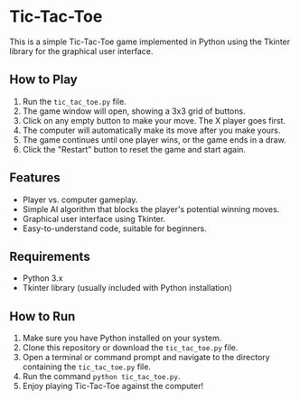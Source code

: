 # Tic-Tac-Toe

This is a simple Tic-Tac-Toe game implemented in Python using the Tkinter library for the graphical user interface.

## How to Play

1. Run the `tic_tac_toe.py` file.
2. The game window will open, showing a 3x3 grid of buttons.
3. Click on any empty button to make your move. The X player goes first.
4. The computer will automatically make its move after you make yours.
5. The game continues until one player wins, or the game ends in a draw.
6. Click the "Restart" button to reset the game and start again.

## Features

- Player vs. computer gameplay.
- Simple AI algorithm that blocks the player's potential winning moves.
- Graphical user interface using Tkinter.
- Easy-to-understand code, suitable for beginners.

## Requirements

- Python 3.x
- Tkinter library (usually included with Python installation)

## How to Run

1. Make sure you have Python installed on your system.
2. Clone this repository or download the `tic_tac_toe.py` file.
3. Open a terminal or command prompt and navigate to the directory containing the `tic_tac_toe.py` file.
4. Run the command `python tic_tac_toe.py`.
5. Enjoy playing Tic-Tac-Toe against the computer!


